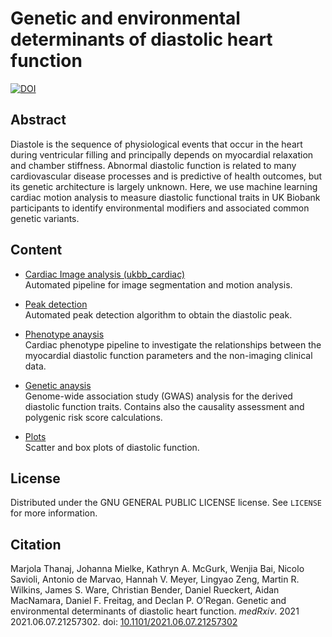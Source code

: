 # Genetic and environmental determinants of diastolic heart function

[![DOI](https://zenodo.org/badge/291437734.svg)](https://zenodo.org/badge/latestdoi/291437734)

## Abstract

Diastole is the sequence of physiological events that occur in the heart during ventricular filling and principally depends on myocardial relaxation and chamber stiffness. Abnormal diastolic function is related to many cardiovascular disease processes and is predictive of health outcomes, but its genetic architecture is largely unknown. Here, we use machine learning cardiac motion analysis to measure diastolic functional traits in UK Biobank participants to identify environmental modifiers and associated common genetic variants.  

## Content

* [Cardiac Image analysis (ukbb_cardiac)](https://github.com/baiwenjia/ukbb_cardiac)   
Automated pipeline for image segmentation and motion analysis.

* [Peak detection](https://github.com/ImperialCollegeLondon/diastolic_genetics/tree/master/peak_detection)  
Automated peak detection algorithm to obtain the diastolic peak.
 
* [Phenotype anaysis](https://github.com/ImperialCollegeLondon/diastolic_genetics/tree/master/phenotype_analysis)   
Cardiac phenotype pipeline to investigate the relationships between the myocardial diastolic function parameters and the non-imaging clinical data.

* [Genetic anaysis](https://github.com/ImperialCollegeLondon/diastolic_genetics/tree/master/genetic_analysis)  
Genome-wide association study (GWAS) analysis for the derived diastolic function traits. Contains also the causality assessment and polygenic risk score calculations.

* [Plots](https://github.com/ImperialCollegeLondon/diastolic_genetics/tree/master/plots)  
Scatter and box plots of diastolic function.

## License

Distributed under the GNU GENERAL PUBLIC LICENSE license. See ``LICENSE`` for more information.

## Citation

Marjola Thanaj, Johanna Mielke, Kathryn A. McGurk, Wenjia Bai, Nicolo Savioli, Antonio de Marvao, Hannah V. Meyer, Lingyao Zeng, Martin R. Wilkins, James S. Ware, Christian Bender, Daniel Rueckert, Aidan MacNamara, Daniel F. Freitag, and Declan P. O’Regan. Genetic and environmental determinants of diastolic heart function. _medRxiv_. 2021 2021.06.07.21257302. doi: [10.1101/2021.06.07.21257302](https://doi.org/10.1101/2021.06.07.21257302)

